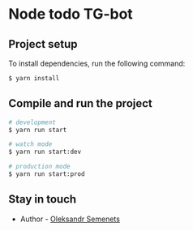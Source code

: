# Node todo TG-bot

## Project setup

To install dependencies, run the following command:

```bash
$ yarn install
```

## Compile and run the project

```bash
# development
$ yarn run start

# watch mode
$ yarn run start:dev

# production mode
$ yarn run start:prod
```

## Stay in touch

- Author - [Oleksandr Semenets](https://www.linkedin.com/in/alexandrsemenets/)
